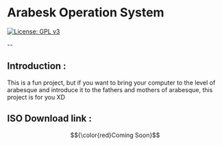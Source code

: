 # Arabesk Operation System

[![License: GPL v3](https://img.shields.io/badge/License-GPLv3-blue.svg)](https://www.gnu.org/licenses/gpl-3.0)

--

## Introduction :

This is a fun project, but if you want to bring your computer to the level of arabesque and introduce it to the fathers and mothers of arabesque, this project is for you XD 



## ISO Download link : 

 $${\color{red}Coming Soon}$$
